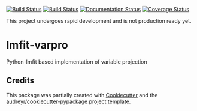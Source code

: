 [![Build Status](https://travis-ci.org/glotaran/lmfit-varpro.svg?branch=master)](https://travis-ci.org/glotaran/lmfit-varpro)
[![Build Status](https://ci.appveyor.com/api/projects/status/github/glotaran/lmfit-varpro?branch=master&svg=true)](https://ci.appveyor.com/project/jsnel/lmfit-varpro?branch=master)
[![Documentation Status](https://readthedocs.org/projects/lmfit-varpro/badge/?version=latest)](https://lmfit-varpro.readthedocs.io/en/latest/?badge=latest)
[![Coverage Status](https://coveralls.io/repos/github/glotaran/lmfit-varpro/badge.svg?branch=master)](https://coveralls.io/github/glotaran/lmfit-varpro?branch=master)

<aside class="warning">
This project undergoes rapid development and is not production ready yet.
</aside>

# lmfit-varpro
Python-lmfit based implementation of variable projection

## Credits

This package was partially created with [Cookiecutter](https://github.com/audreyr/cookiecutter) and
the [audreyr/cookiecutter-pypackage ](https://github.com/audreyr/cookiecutter-pypackage) project template.

